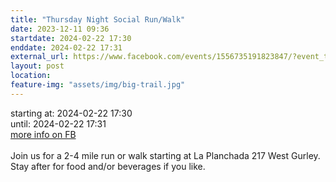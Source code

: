 ```yaml
---
title: "Thursday Night Social Run/Walk"
date: 2023-12-11 09:36
startdate: 2024-02-22 17:30
enddate: 2024-02-22 17:31
external_url: https://www.facebook.com/events/1556735191823847/?event_time_id=1556735221823844
layout: post
location: 
feature-img: "assets/img/big-trail.jpg"
---
```


starting at: 2024-02-22 17:30<br>until: 2024-02-22 17:31<br><a href="https://www.facebook.com/events/1556735191823847/?event_time_id=1556735221823844">more info on FB</a><br><br>Join us for a 2-4 mile run or walk starting at La Planchada 217 West Gurley. Stay after for food and/or beverages if you like. <br>
  <br>
  
